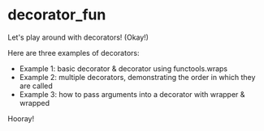 # decorator_fun
Let's play around with decorators! (Okay!)

Here are three examples of decorators:
- Example 1: basic decorator & decorator using functools.wraps
- Example 2: multiple decorators, demonstrating the order in which they are called
- Example 3: how to pass arguments into a decorator with wrapper & wrapped

Hooray! 
